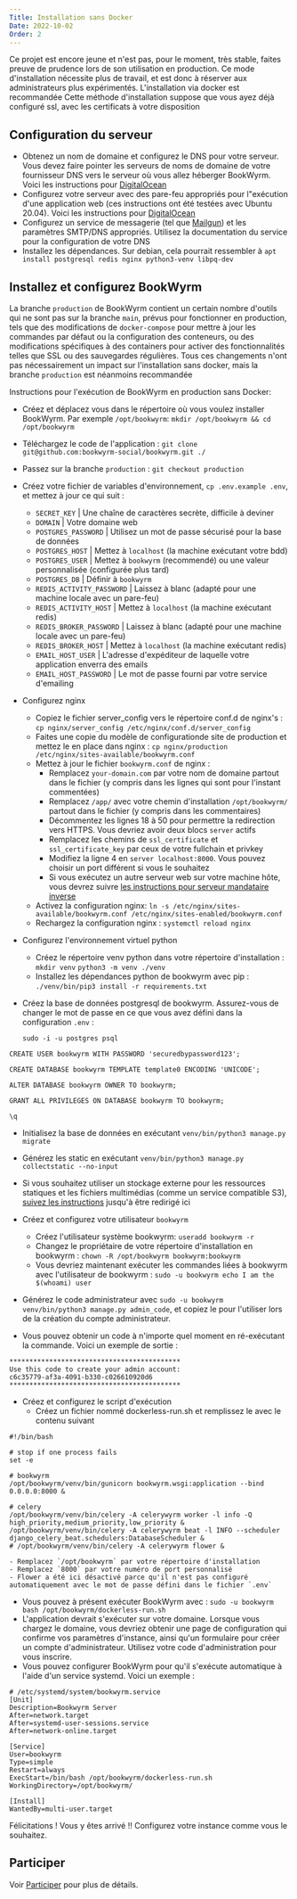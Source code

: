 ```yaml
---
Title: Installation sans Docker
Date: 2022-10-02
Order: 2
---
```


Ce projet est encore jeune et n'est pas, pour le moment, très stable, faites preuve de prudence lors de son utilisation en production. Ce mode d'installation nécessite plus de travail, et est donc à réserver aux administrateurs plus expérimentés. L'installation via docker est recommandée Cette méthode d'installation suppose que vous ayez déjà configuré ssl, avec les certificats à votre disposition

## Configuration du serveur
- Obtenez un nom de domaine et configurez le DNS pour votre serveur. Vous devez faire pointer les serveurs de noms de domaine de votre fournisseur DNS vers le serveur où vous allez héberger BookWyrm. Voici les instructions pour [DigitalOcean](https://www.digitalocean.com/community/tutorials/how-to-point-to-digitalocean-nameservers-from-common-domain-registrars)
- Configurez votre serveur avec des pare-feu appropriés pour l"exécution d'une application web (ces instructions ont été testées avec Ubuntu 20.04). Voici les instructions pour [DigitalOcean](https://www.digitalocean.com/community/tutorials/initial-server-setup-with-ubuntu-20-04)
- Configurez un service de messagerie (tel que [Mailgun](https://documentation.mailgun.com/en/latest/quickstart.html)) et les paramètres SMTP/DNS appropriés. Utilisez la documentation du service pour la configuration de votre DNS
- Installez les dépendances. Sur debian, cela pourrait ressembler à `apt install postgresql redis nginx python3-venv libpq-dev`

## Installez et configurez BookWyrm

La branche `production` de BookWyrm contient un certain nombre d'outils qui ne sont pas sur la branche `main`, prévus pour fonctionner en production, tels que des modifications de `docker-compose` pour mettre à jour les commandes par défaut ou la configuration des conteneurs, ou des modifications spécifiques à des containers pour activer des fonctionnalités telles que SSL ou des sauvegardes régulières. Tous ces changements n'ont pas nécessairement un impact sur l'installation sans docker, mais la branche `production` est néanmoins recommandée

Instructions pour l'exécution de BookWyrm en production sans Docker:

- Créez et déplacez vous dans le répertoire où vous voulez installer BookWyrm. Par exemple `/opt/bookwyrm`: `mkdir /opt/bookwyrm && cd /opt/bookwyrm`
- Téléchargez le code de l'application : `git clone git@github.com:bookwyrm-social/bookwyrm.git ./`
- Passez sur la branche `production` : `git checkout production`
- Créez votre fichier de variables d'environnement, `cp .env.example .env`, et mettez à jour ce qui suit&nbsp;:
    - `SECRET_KEY` | Une chaîne de caractères secrète, difficile à deviner
    - `DOMAIN` | Votre domaine web
    - `POSTGRES_PASSWORD` | Utilisez un mot de passe sécurisé pour la base de données
    - `POSTGRES_HOST` | Mettez à `localhost` (la machine exécutant votre bdd)
    - `POSTGRES_USER` | Mettez à `bookwyrm` (recommendé) ou une valeur personnalisée (configurée plus tard)
    - `POSTGRES_DB` | Définir à `bookwyrm`
    - `REDIS_ACTIVITY_PASSWORD` | Laissez à blanc (adapté pour une machine locale avec un pare-feu)
    - `REDIS_ACTIVITY_HOST` | Mettez à `localhost` (la machine exécutant redis)
    - `REDIS_BROKER_PASSWORD` | Laissez à blanc (adapté pour une machine locale avec un pare-feu)
    - `REDIS_BROKER_HOST` | Mettez à `localhost` (la machine exécutant redis)
    - `EMAIL_HOST_USER` | L'adresse d'expéditeur de laquelle votre application enverra des emails
    - `EMAIL_HOST_PASSWORD` | Le mot de passe fourni par votre service d'emailing
- Configurez nginx
    - Copiez le fichier server_config vers le répertoire conf.d de nginx's&nbsp;: `cp nginx/server_config /etc/nginx/conf.d/server_config`
    - Faites une copie du modèle de configurationde site de production et mettez le en place dans nginx&nbsp;: `cp nginx/production /etc/nginx/sites-available/bookwyrm.conf`
    - Mettez à jour le fichier `bookwyrm.conf` de nginx&nbsp;:
        - Remplacez `your-domain.com` par votre nom de domaine partout dans le fichier (y compris dans les lignes qui sont pour l'instant commentées)
        - Remplacez `/app/` avec votre chemin d'installation `/opt/bookwyrm/` partout dans le fichier (y compris dans les commentaires)
        - Décommentez les lignes 18 à 50 pour permettre la redirection vers HTTPS. Vous devriez avoir deux blocs `server` actifs
        - Remplacez les chemins de `ssl_certificate` et `ssl_certificate_key` par ceux de votre fullchain et privkey
        - Modifiez la ligne 4 en `server localhost:8000`. Vous pouvez choisir un port différent si vous le souhaitez
        - Si vous exécutez un autre serveur web sur votre machine hôte, vous devrez suivre [les instructions pour serveur mandataire inverse](/reverse-proxy.html)
    - Activez la configuration nginx: `ln -s /etc/nginx/sites-available/bookwyrm.conf /etc/nginx/sites-enabled/bookwyrm.conf`
     - Rechargez la configuration nginx&nbsp;: `systemctl reload nginx`
- Configurez l'environnement virtuel python
    - Créez le répertoire venv python dans votre répertoire d'installation&nbsp;: `mkdir venv` `python3 -m venv ./venv`
    - Installez les dépendances python de bookwyrm avec pip&nbsp;: `./venv/bin/pip3 install -r requirements.txt`
- Créez la base de données postgresql de bookwyrm. Assurez-vous de changer le mot de passe en ce que vous avez défini dans la configuration `.env`&nbsp;:

    `sudo -i -u postgres psql`

```
CREATE USER bookwyrm WITH PASSWORD 'securedbypassword123';

CREATE DATABASE bookwyrm TEMPLATE template0 ENCODING 'UNICODE';

ALTER DATABASE bookwyrm OWNER TO bookwyrm;

GRANT ALL PRIVILEGES ON DATABASE bookwyrm TO bookwyrm;

\q
```

- Initialisez la base de données en exécutant `venv/bin/python3 manage.py migrate`
- Générez les static en exécutant `venv/bin/python3 manage.py collectstatic --no-input`
- Si vous souhaitez utiliser un stockage externe pour les ressources statiques et les fichiers multimédias (comme un service compatible S3), [suivez les instructions](/external-storage.html) jusqu'à être redirigé ici
- Créez et configurez votre utilisateur `bookwyrm`
    - Créez l'utilisateur système bookwyrm: `useradd bookwyrm -r`
    - Changez le propriétaire de votre répertoire d'installation en bookwyrm&nbsp;: `chown -R /opt/bookwyrm bookwyrm:bookwyrm`
    - Vous devriez maintenant exécuter les commandes liées à bookwyrm avec l'utilisateur de bookwyrm&nbsp;: `sudo -u bookwyrm echo I am the $(whoami) user`

- Générez le code administrateur avec `sudo -u bookwyrm venv/bin/python3 manage.py admin_code`, et copiez le pour l'utiliser lors de la création du compte administrateur.
- Vous pouvez obtenir un code à n'importe quel moment en ré-exécutant la commande. Voici un exemple de sortie&nbsp;:

``` { .sh }
*******************************************
Use this code to create your admin account:
c6c35779-af3a-4091-b330-c026610920d6
*******************************************
```

- Créez et configurez le script d'exécution
    - Créez un fichier nommé dockerless-run.sh et remplissez le avec le contenu suivant

``` { .sh }
#!/bin/bash

# stop if one process fails
set -e

# bookwyrm
/opt/bookwyrm/venv/bin/gunicorn bookwyrm.wsgi:application --bind 0.0.0.0:8000 &

# celery
/opt/bookwyrm/venv/bin/celery -A celerywyrm worker -l info -Q high_priority,medium_priority,low_priority &
/opt/bookwyrm/venv/bin/celery -A celerywyrm beat -l INFO --scheduler django_celery_beat.schedulers:DatabaseScheduler &
# /opt/bookwyrm/venv/bin/celery -A celerywyrm flower &
```
    - Remplacez `/opt/bookwyrm` par votre répertoire d'installation
    - Remplacez `8000` par votre numéro de port personnalisé
    - Flower a été ici désactivé parce qu'il n'est pas configuré automatiquement avec le mot de passe défini dans le fichier `.env`
- Vous pouvez à présent exécuter BookWyrm avec&nbsp;: `sudo -u bookwyrm bash /opt/bookwyrm/dockerless-run.sh`
- L'application devrait s'exécuter sur votre domaine. Lorsque vous chargez le domaine, vous devriez obtenir une page de configuration qui confirme vos paramètres d'instance, ainsi qu'un formulaire pour créer un compte d'administrateur. Utilisez votre code d'administration pour vous inscrire.
- Vous pouvez configurer BookWyrm pour qu'il s'exécute automatique à l'aide d'un service systemd. Voici un exemple&nbsp;:
```
# /etc/systemd/system/bookwyrm.service
[Unit]
Description=Bookwyrm Server
After=network.target
After=systemd-user-sessions.service
After=network-online.target

[Service]
User=bookwyrm
Type=simple
Restart=always
ExecStart=/bin/bash /opt/bookwyrm/dockerless-run.sh
WorkingDirectory=/opt/bookwyrm/

[Install]
WantedBy=multi-user.target
```

Félicitations ! Vous y êtes arrivé !! Configurez votre instance comme vous le souhaitez.

## Participer

Voir [Participer](https://joinbookwyrm.com/get-involved/) pour plus de détails.
